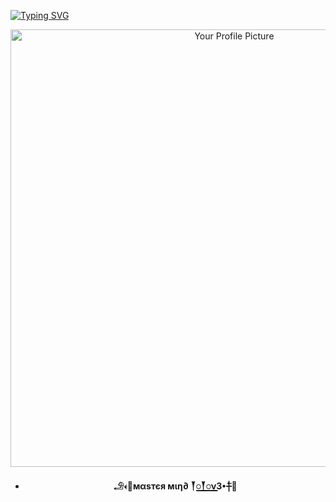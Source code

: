 
<a href="https://git.io/typing-svg"><img src="https://readme-typing-svg.demolab.com?font=Rubik+Dirt&size=65&pause=1000&color=F72C3F&background=FF20A500&center=true&vCenter=true&width=1000&height=150&lines=MASTER+MIND+BOT;RELEASE+DATE;19/2024 LAUNCH THIS BOT" alt="Typing SVG" /></a>   
</p> 
<div align="center">
</p> 
<div align="center">
  <img src="https://i.imgur.com/g2i6Xwz.jpeg" alt="Your Profile Picture" width="700px" height="700">

- **𓄂𐎓🐼мαѕтєя мιη∂ 𒐕꯭꯭𒐕꯭꯭ν3•┼⃖🐬**
